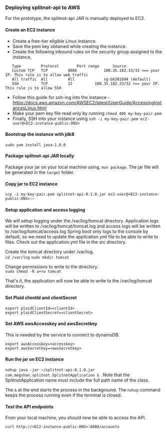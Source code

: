 ### Deploying splitnot-api to AWS

For the prototype, the splitnot-api JAR is manually deployed to EC2.  

#### Create an EC2 instance

- Create a free-tier eligible Linux instance.
- Save the pem key obtained while creating the instance.
- Create the following inbound rules on the security group assigned to the instance,
```
   Type         Protocol        Port range      Source
   Custom TCP	TCP	        8080	        100.35.182.33/32 <== your IP. This rule is to allow web traffic
   All traffic	All	        All             sg-bb381b94 (default)
   SSH	        TCP	        22	        100.35.182.33/32 <== your IP. This rule is to allow SSH
``` 
- Follow this guide for ssh-ing into the instance - https://docs.aws.amazon.com/AWSEC2/latest/UserGuide/AccessingInstancesLinux.html
- Make your pem key file read only by running `chmod 400 my-key-pair.pem`
- Finally, SSH into your instance using `ssh -i my-key-pair.pem ec2-user@<EC2-instance-public-DNS>`

#### Bootstrap the instance with jdk8

`sudo yum install java-1.8.0`

#### Package splitnot-api JAR locally

Package your jar on your local machine using, `mvn package`. The jar file will be generated in the `target` folder.

#### Copy jar to EC2 instance

`scp -i my-key-pair.pem splitnot-api-0.1.0.jar ec2-user@<EC2-instance-public-DNS>:~`

#### Setup application and access logging

We will setup logging under the /var/log/tomcat directory. Application logs will be written to /var/log/tomcat/tomcat.log and access logs will be written to /var/log/tomcat/access.log
Spring boot only logs to the console by default, so we need to update the application.yml file to be able to write to files. Check out the application.yml file in the src directory.

Create the tomcat directory under /var/log.  
`cd /var/log`
`sudo mkdir tomcat`

Change permissions to write to the directory.  
`sudo chmod -R a+rw tomcat`

That's it, the application will now be able to write to the /var/log/tomcat directory.

#### Set Plaid clientId and clientSecret

`export plaidClientId=<clientId>`  
`export plaidClientSecret=<clientSecret>`  

#### Set AWS awsAccesskey and awsSecretkey

This is needed by the service to connect to dynamoDB.  

`export awsAccesskey=<accesskey>`  
`export awsSecretkey=<awsSecretkey>`  

#### Run the jar on EC2 instance

`nohup java -jar ~/splitnot-api-0.1.0.jar com.megshan.splitnot.SplitnotApplication &` . Note that the SplitnotApplication name must include the full path name of the class.

The `&` at the end starts the process in the background. The `nohup` command keeps the process running even if the terminal is closed.
 
#### Test the API endpoints

From your local machine, you should now be able to access the API.

`curl http://<EC2-instance-public-DNS>:8080/accounts` 
